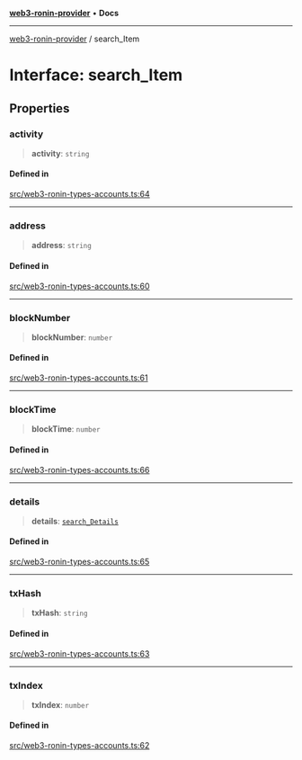 [**web3-ronin-provider**](../README.md) • **Docs**

***

[web3-ronin-provider](../globals.md) / search\_Item

# Interface: search\_Item

## Properties

### activity

> **activity**: `string`

#### Defined in

[src/web3-ronin-types-accounts.ts:64](https://github.com/chuacw/web3-ronin-provider/blob/8567186df7b9f3f4227fb3bd272cc98d63a4d447/src/web3-ronin-types-accounts.ts#L64)

***

### address

> **address**: `string`

#### Defined in

[src/web3-ronin-types-accounts.ts:60](https://github.com/chuacw/web3-ronin-provider/blob/8567186df7b9f3f4227fb3bd272cc98d63a4d447/src/web3-ronin-types-accounts.ts#L60)

***

### blockNumber

> **blockNumber**: `number`

#### Defined in

[src/web3-ronin-types-accounts.ts:61](https://github.com/chuacw/web3-ronin-provider/blob/8567186df7b9f3f4227fb3bd272cc98d63a4d447/src/web3-ronin-types-accounts.ts#L61)

***

### blockTime

> **blockTime**: `number`

#### Defined in

[src/web3-ronin-types-accounts.ts:66](https://github.com/chuacw/web3-ronin-provider/blob/8567186df7b9f3f4227fb3bd272cc98d63a4d447/src/web3-ronin-types-accounts.ts#L66)

***

### details

> **details**: [`search_Details`](search_Details.md)

#### Defined in

[src/web3-ronin-types-accounts.ts:65](https://github.com/chuacw/web3-ronin-provider/blob/8567186df7b9f3f4227fb3bd272cc98d63a4d447/src/web3-ronin-types-accounts.ts#L65)

***

### txHash

> **txHash**: `string`

#### Defined in

[src/web3-ronin-types-accounts.ts:63](https://github.com/chuacw/web3-ronin-provider/blob/8567186df7b9f3f4227fb3bd272cc98d63a4d447/src/web3-ronin-types-accounts.ts#L63)

***

### txIndex

> **txIndex**: `number`

#### Defined in

[src/web3-ronin-types-accounts.ts:62](https://github.com/chuacw/web3-ronin-provider/blob/8567186df7b9f3f4227fb3bd272cc98d63a4d447/src/web3-ronin-types-accounts.ts#L62)
